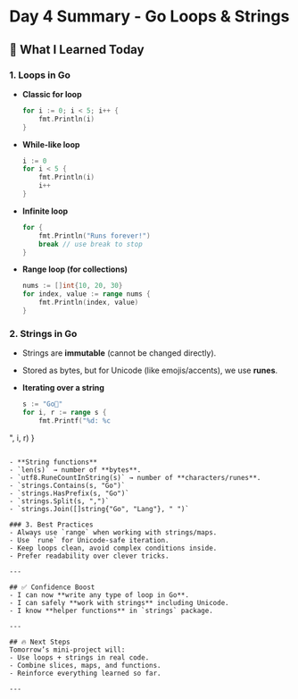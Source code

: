 
# Day 4 Summary - Go Loops & Strings

## 🚀 What I Learned Today

### 1. Loops in Go
- **Classic for loop**
  ```go
  for i := 0; i < 5; i++ {
      fmt.Println(i)
  }
  ```

- **While-like loop**
  ```go
  i := 0
  for i < 5 {
      fmt.Println(i)
      i++
  }
  ```

- **Infinite loop**
  ```go
  for {
      fmt.Println("Runs forever!")
      break // use break to stop
  }
  ```

- **Range loop (for collections)**
  ```go
  nums := []int{10, 20, 30}
  for index, value := range nums {
      fmt.Println(index, value)
  }
  ```

### 2. Strings in Go
- Strings are **immutable** (cannot be changed directly).
- Stored as bytes, but for Unicode (like emojis/accents), we use **runes**.

- **Iterating over a string**
  ```go
  s := "Go💖"
  for i, r := range s {
      fmt.Printf("%d: %c
", i, r)
  }
  ```

- **String functions**
  - `len(s)` → number of **bytes**.
  - `utf8.RuneCountInString(s)` → number of **characters/runes**.
  - `strings.Contains(s, "Go")`
  - `strings.HasPrefix(s, "Go")`
  - `strings.Split(s, ",")`
  - `strings.Join([]string{"Go", "Lang"}, " ")`

### 3. Best Practices
- Always use `range` when working with strings/maps.
- Use `rune` for Unicode-safe iteration.
- Keep loops clean, avoid complex conditions inside.
- Prefer readability over clever tricks.

---

## ✅ Confidence Boost
- I can now **write any type of loop in Go**.
- I can safely **work with strings** including Unicode.
- I know **helper functions** in `strings` package.

---

## 🔥 Next Steps
Tomorrow’s mini-project will:
- Use loops + strings in real code.
- Combine slices, maps, and functions.
- Reinforce everything learned so far.

---

